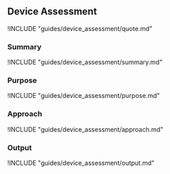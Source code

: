 ## Device Assessment

!INCLUDE "guides/device_assessment/quote.md"

### Summary

!INCLUDE "guides/device_assessment/summary.md"

### Purpose

!INCLUDE "guides/device_assessment/purpose.md"

### Approach

!INCLUDE "guides/device_assessment/approach.md"

### Output

!INCLUDE "guides/device_assessment/output.md"
